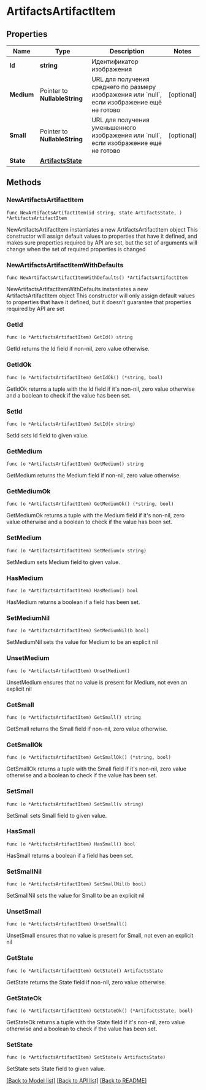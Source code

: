 # ArtifactsArtifactItem

## Properties

Name | Type | Description | Notes
------------ | ------------- | ------------- | -------------
**Id** | **string** | Идентификатор изображения | 
**Medium** | Pointer to **NullableString** | URL для получения среднего по размеру изображения или &#x60;null&#x60;, если изображение ещё не готово | [optional] 
**Small** | Pointer to **NullableString** | URL для получения уменьшенного изображения или &#x60;null&#x60;, если изображение ещё не готово | [optional] 
**State** | [**ArtifactsState**](ArtifactsState.md) |  | 

## Methods

### NewArtifactsArtifactItem

`func NewArtifactsArtifactItem(id string, state ArtifactsState, ) *ArtifactsArtifactItem`

NewArtifactsArtifactItem instantiates a new ArtifactsArtifactItem object
This constructor will assign default values to properties that have it defined,
and makes sure properties required by API are set, but the set of arguments
will change when the set of required properties is changed

### NewArtifactsArtifactItemWithDefaults

`func NewArtifactsArtifactItemWithDefaults() *ArtifactsArtifactItem`

NewArtifactsArtifactItemWithDefaults instantiates a new ArtifactsArtifactItem object
This constructor will only assign default values to properties that have it defined,
but it doesn't guarantee that properties required by API are set

### GetId

`func (o *ArtifactsArtifactItem) GetId() string`

GetId returns the Id field if non-nil, zero value otherwise.

### GetIdOk

`func (o *ArtifactsArtifactItem) GetIdOk() (*string, bool)`

GetIdOk returns a tuple with the Id field if it's non-nil, zero value otherwise
and a boolean to check if the value has been set.

### SetId

`func (o *ArtifactsArtifactItem) SetId(v string)`

SetId sets Id field to given value.


### GetMedium

`func (o *ArtifactsArtifactItem) GetMedium() string`

GetMedium returns the Medium field if non-nil, zero value otherwise.

### GetMediumOk

`func (o *ArtifactsArtifactItem) GetMediumOk() (*string, bool)`

GetMediumOk returns a tuple with the Medium field if it's non-nil, zero value otherwise
and a boolean to check if the value has been set.

### SetMedium

`func (o *ArtifactsArtifactItem) SetMedium(v string)`

SetMedium sets Medium field to given value.

### HasMedium

`func (o *ArtifactsArtifactItem) HasMedium() bool`

HasMedium returns a boolean if a field has been set.

### SetMediumNil

`func (o *ArtifactsArtifactItem) SetMediumNil(b bool)`

 SetMediumNil sets the value for Medium to be an explicit nil

### UnsetMedium
`func (o *ArtifactsArtifactItem) UnsetMedium()`

UnsetMedium ensures that no value is present for Medium, not even an explicit nil
### GetSmall

`func (o *ArtifactsArtifactItem) GetSmall() string`

GetSmall returns the Small field if non-nil, zero value otherwise.

### GetSmallOk

`func (o *ArtifactsArtifactItem) GetSmallOk() (*string, bool)`

GetSmallOk returns a tuple with the Small field if it's non-nil, zero value otherwise
and a boolean to check if the value has been set.

### SetSmall

`func (o *ArtifactsArtifactItem) SetSmall(v string)`

SetSmall sets Small field to given value.

### HasSmall

`func (o *ArtifactsArtifactItem) HasSmall() bool`

HasSmall returns a boolean if a field has been set.

### SetSmallNil

`func (o *ArtifactsArtifactItem) SetSmallNil(b bool)`

 SetSmallNil sets the value for Small to be an explicit nil

### UnsetSmall
`func (o *ArtifactsArtifactItem) UnsetSmall()`

UnsetSmall ensures that no value is present for Small, not even an explicit nil
### GetState

`func (o *ArtifactsArtifactItem) GetState() ArtifactsState`

GetState returns the State field if non-nil, zero value otherwise.

### GetStateOk

`func (o *ArtifactsArtifactItem) GetStateOk() (*ArtifactsState, bool)`

GetStateOk returns a tuple with the State field if it's non-nil, zero value otherwise
and a boolean to check if the value has been set.

### SetState

`func (o *ArtifactsArtifactItem) SetState(v ArtifactsState)`

SetState sets State field to given value.



[[Back to Model list]](../README.md#documentation-for-models) [[Back to API list]](../README.md#documentation-for-api-endpoints) [[Back to README]](../README.md)


